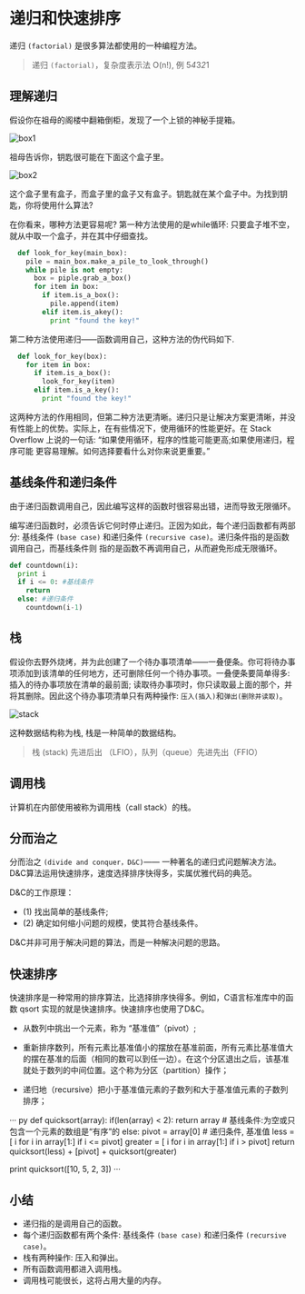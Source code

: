 # 递归和快速排序

递归 `(factorial)` 是很多算法都使用的一种编程方法。

> 递归 `(factorial)`，复杂度表示法 O(n!), 例 5*4*3*2*1

## 理解递归

假设你在祖母的阁楼中翻箱倒柜，发现了一个上锁的神秘手提箱。

![box1](http://img.pfan123.com/box1.png)

祖母告诉你，钥匙很可能在下面这个盒子里。

![box2](http://img.pfan123.com/box2.png)

这个盒子里有盒子，而盒子里的盒子又有盒子。钥匙就在某个盒子中。为找到钥匙，你将使用什么算法?

在你看来，哪种方法更容易呢? 第一种方法使用的是while循环: 只要盒子堆不空，就从中取一个盒子，并在其中仔细查找。

```py
  def look_for_key(main_box):
    pile = main_box.make_a_pile_to_look_through()
    while pile is not empty:
      box = piple.grab_a_box()
      for item in box:
        if item.is_a_box():
          pile.append(item)
        elif item.is_akey():
          print "found the key!"
```
第二种方法使用递归——函数调用自己，这种方法的伪代码如下.
```py
  def look_for_key(box):
    for item in box:
      if item.is_a_box():
        look_for_key(item)
      elif item.is_a_key():
        print "found the key!"
```
这两种方法的作用相同，但第二种方法更清晰。递归只是让解决方案更清晰，并没有性能上的优势。实际上，在有些情况下，使用循环的性能更好。在 Stack Overflow 上说的一句话: “如果使用循环，程序的性能可能更高;如果使用递归，程序可能
 更容易理解。如何选择要看什么对你来说更重要。”

## 基线条件和递归条件

由于递归函数调用自己，因此编写这样的函数时很容易出错，进而导致无限循环。

编写递归函数时，必须告诉它何时停止递归。正因为如此，每个递归函数都有两部分: 基线条件 `(base case)` 和递归条件 `(recursive case)`。递归条件指的是函数调用自己，而基线条件则 指的是函数不再调用自己，从而避免形成无限循环。

```py
def countdown(i): 
  print i
  if i <= 0: #基线条件 
    return
  else: #递归条件 
    countdown(i-1)
```

## 栈

假设你去野外烧烤，并为此创建了一个待办事项清单——一叠便条。你可将待办事项添加到该清单的任何地方，还可删除任何一个待办事项。一叠便条要简单得多: 插入的待办事项放在清单的最前面; 读取待办事项时，你只读取最上面的那个，并将其删除。因此这个待办事项清单只有两种操作: `压入(插入)`和`弹出(删除并读取)`。

![stack](http://img.pfan123.com/stack.png)

这种数据结构称为栈, 栈是一种简单的数据结构。

> 栈 (stack) 先进后出 （LFIO），队列（queue）先进先出（FFIO）

## 调用栈

计算机在内部使用被称为调用栈（call stack）的栈。


## 分而治之

分而治之 `(divide and conquer，D&C)`—— 一种著名的递归式问题解决方法。D&C算法运用快速排序，速度选择排序快得多，实属优雅代码的典范。

D&C的工作原理：
- (1) 找出简单的基线条件;
- (2) 确定如何缩小问题的规模，使其符合基线条件。 

D&C并非可用于解决问题的算法，而是一种解决问题的思路。

## 快速排序

快速排序是一种常用的排序算法，比选择排序快得多。例如，C语言标准库中的函数 qsort 实现的就是快速排序。快速排序也使用了D&C。

- 从数列中挑出一个元素，称为 “基准值”（pivot）;

- 重新排序数列，所有元素比基准值小的摆放在基准前面，所有元素比基准值大的摆在基准的后面（相同的数可以到任一边）。在这个分区退出之后，该基准就处于数列的中间位置。这个称为分区（partition）操作；

- 递归地（recursive）把小于基准值元素的子数列和大于基准值元素的子数列排序；

··· py
  def quicksort(array):
    if(len(array) < 2):
      return array  # 基线条件:为空或只包含一个元素的数组是“有序”的
    else:
      pivot = array[0] # 递归条件, 基准值
      less = [ i for i in array[1:] if i <= pivot]
      greater = [ i for i in array[1:] if i > pivot]
      return quicksort(less) + [pivot] + quicksort(greater)
  
  print quicksort([10, 5, 2, 3])
···



## 小结

- 递归指的是调用自己的函数。
- 每个递归函数都有两个条件: 基线条件 `(base case)` 和递归条件 `(recursive case)`。 
- 栈有两种操作: 压入和弹出。
- 所有函数调用都进入调用栈。
- 调用栈可能很长，这将占用大量的内存。


